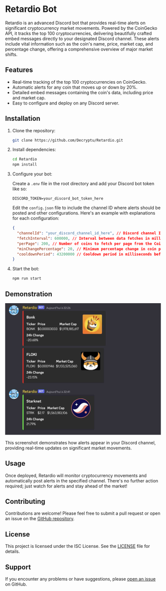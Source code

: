 # Retardio Bot

Retardio is an advanced Discord bot that provides real-time alerts on significant cryptocurrency market movements. Powered by the CoinGecko API, it tracks the top 100 cryptocurrencies, delivering beautifully crafted embed messages directly to your designated Discord channel. These alerts include vital information such as the coin's name, price, market cap, and percentage change, offering a comprehensive overview of major market shifts.

## Features

- Real-time tracking of the top 100 cryptocurrencies on CoinGecko.
- Automatic alerts for any coin that moves up or down by 20%.
- Detailed embed messages containing the coin's data, including price and market cap.
- Easy to configure and deploy on any Discord server.

## Installation

1. Clone the repository:

    ```bash
    git clone https://github.com/Decryptu/Retardio.git
    ```

2. Install dependencies:

    ```bash
    cd Retardio
    npm install
    ```

3. Configure your bot:

    Create a `.env` file in the root directory and add your Discord bot token like so:

    ```plaintext
    DISCORD_TOKEN=your_discord_bot_token_here
    ```

    Edit the `config.json` file to include the channel ID where alerts should be posted and other configurations. Here's an example with explanations for each configuration:

    ```json
    {
      "channelId": "your_discord_channel_id_here", // Discord channel ID where notifications will be sent.
      "fetchInterval": 600000, // Interval between data fetches in milliseconds (600000ms = 10 minutes).
      "perPage": 200, // Number of coins to fetch per page from the CoinGecko API.
      "minChangePercentage": 20, // Minimum percentage change in coin price to trigger a notification.
      "cooldownPeriod": 43200000 // Cooldown period in milliseconds before a coin can be notified about again (43200000ms = 12 hours).
    }
    ```

4. Start the bot:

    ```bash
    npm run start
    ```

## Demonstration

![Retardio Bot in action](/images/screen.jpeg)

This screenshot demonstrates how alerts appear in your Discord channel, providing real-time updates on significant market movements.

## Usage

Once deployed, Retardio will monitor cryptocurrency movements and automatically post alerts in the specified channel. There's no further action required; just watch for alerts and stay ahead of the market!

## Contributing

Contributions are welcome! Please feel free to submit a pull request or open an issue on the [GitHub repository](https://github.com/Decryptu/Retardio/issues).

## License

This project is licensed under the ISC License. See the [LICENSE](LICENSE) file for details.

## Support

If you encounter any problems or have suggestions, please [open an issue](https://github.com/Decryptu/Retardio/issues) on GitHub.
